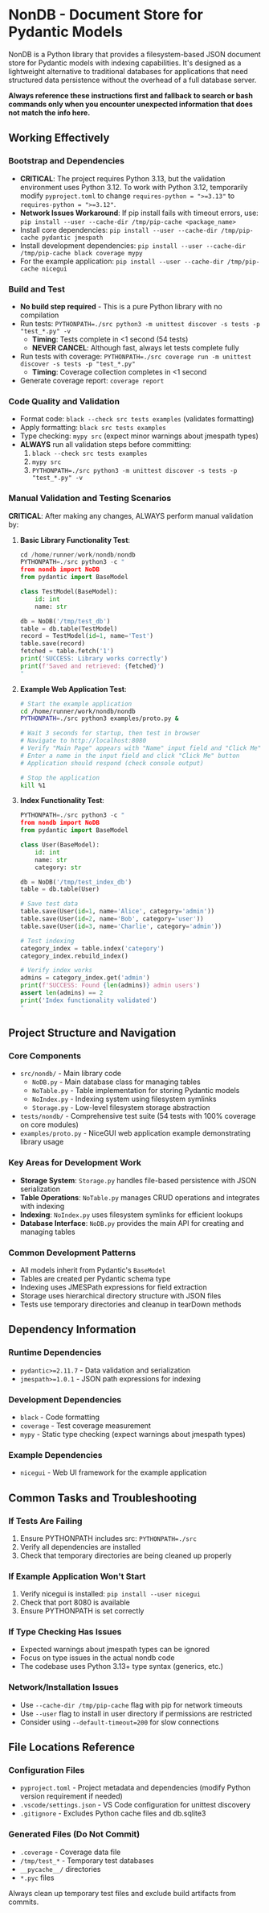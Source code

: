 # NonDB - Document Store for Pydantic Models

NonDB is a Python library that provides a filesystem-based JSON document store for Pydantic models with indexing capabilities. It's designed as a lightweight alternative to traditional databases for applications that need structured data persistence without the overhead of a full database server.

**Always reference these instructions first and fallback to search or bash commands only when you encounter unexpected information that does not match the info here.**

## Working Effectively

### Bootstrap and Dependencies
- **CRITICAL**: The project requires Python 3.13, but the validation environment uses Python 3.12. To work with Python 3.12, temporarily modify `pyproject.toml` to change `requires-python = ">=3.13"` to `requires-python = ">=3.12"`.
- **Network Issues Workaround**: If pip install fails with timeout errors, use: `pip install --user --cache-dir /tmp/pip-cache <package_name>`
- Install core dependencies: `pip install --user --cache-dir /tmp/pip-cache pydantic jmespath`
- Install development dependencies: `pip install --user --cache-dir /tmp/pip-cache black coverage mypy`
- For the example application: `pip install --user --cache-dir /tmp/pip-cache nicegui`

### Build and Test
- **No build step required** - This is a pure Python library with no compilation
- Run tests: `PYTHONPATH=./src python3 -m unittest discover -s tests -p "test_*.py" -v`
  - **Timing**: Tests complete in <1 second (54 tests)
  - **NEVER CANCEL**: Although fast, always let tests complete fully
- Run tests with coverage: `PYTHONPATH=./src coverage run -m unittest discover -s tests -p "test_*.py"`
  - **Timing**: Coverage collection completes in <1 second
- Generate coverage report: `coverage report`

### Code Quality and Validation
- Format code: `black --check src tests examples` (validates formatting)
- Apply formatting: `black src tests examples`
- Type checking: `mypy src` (expect minor warnings about jmespath types)
- **ALWAYS** run all validation steps before committing: 
  1. `black --check src tests examples`
  2. `mypy src`
  3. `PYTHONPATH=./src python3 -m unittest discover -s tests -p "test_*.py" -v`

### Manual Validation and Testing Scenarios

**CRITICAL**: After making any changes, ALWAYS perform manual validation by:

1. **Basic Library Functionality Test**:
   ```python
   cd /home/runner/work/nondb/nondb
   PYTHONPATH=./src python3 -c "
   from nondb import NoDB
   from pydantic import BaseModel
   
   class TestModel(BaseModel):
       id: int
       name: str
   
   db = NoDB('/tmp/test_db')
   table = db.table(TestModel)
   record = TestModel(id=1, name='Test')
   table.save(record)
   fetched = table.fetch('1')
   print('SUCCESS: Library works correctly')
   print(f'Saved and retrieved: {fetched}')
   "
   ```

2. **Example Web Application Test**:
   ```bash
   # Start the example application
   cd /home/runner/work/nondb/nondb
   PYTHONPATH=./src python3 examples/proto.py &
   
   # Wait 3 seconds for startup, then test in browser
   # Navigate to http://localhost:8080
   # Verify "Main Page" appears with "Name" input field and "Click Me" button
   # Enter a name in the input field and click "Click Me" button
   # Application should respond (check console output)
   
   # Stop the application
   kill %1
   ```

3. **Index Functionality Test**:
   ```python
   PYTHONPATH=./src python3 -c "
   from nondb import NoDB
   from pydantic import BaseModel
   
   class User(BaseModel):
       id: int
       name: str
       category: str
   
   db = NoDB('/tmp/test_index_db')
   table = db.table(User)
   
   # Save test data
   table.save(User(id=1, name='Alice', category='admin'))
   table.save(User(id=2, name='Bob', category='user'))
   table.save(User(id=3, name='Charlie', category='admin'))
   
   # Test indexing
   category_index = table.index('category')
   category_index.rebuild_index()
   
   # Verify index works
   admins = category_index.get('admin')
   print(f'SUCCESS: Found {len(admins)} admin users')
   assert len(admins) == 2
   print('Index functionality validated')
   "
   ```

## Project Structure and Navigation

### Core Components
- `src/nondb/` - Main library code
  - `NoDB.py` - Main database class for managing tables
  - `NoTable.py` - Table implementation for storing Pydantic models
  - `NoIndex.py` - Indexing system using filesystem symlinks
  - `Storage.py` - Low-level filesystem storage abstraction
- `tests/nondb/` - Comprehensive test suite (54 tests with 100% coverage on core modules)
- `examples/proto.py` - NiceGUI web application example demonstrating library usage

### Key Areas for Development Work
- **Storage System**: `Storage.py` handles file-based persistence with JSON serialization
- **Table Operations**: `NoTable.py` manages CRUD operations and integrates with indexing
- **Indexing**: `NoIndex.py` uses filesystem symlinks for efficient lookups
- **Database Interface**: `NoDB.py` provides the main API for creating and managing tables

### Common Development Patterns
- All models inherit from Pydantic's `BaseModel`
- Tables are created per Pydantic schema type
- Indexing uses JMESPath expressions for field extraction
- Storage uses hierarchical directory structure with JSON files
- Tests use temporary directories and cleanup in tearDown methods

## Dependency Information

### Runtime Dependencies
- `pydantic>=2.11.7` - Data validation and serialization
- `jmespath>=1.0.1` - JSON path expressions for indexing

### Development Dependencies  
- `black` - Code formatting
- `coverage` - Test coverage measurement
- `mypy` - Static type checking (expect warnings about jmespath types)

### Example Dependencies
- `nicegui` - Web UI framework for the example application

## Common Tasks and Troubleshooting

### If Tests Are Failing
1. Ensure PYTHONPATH includes src: `PYTHONPATH=./src`
2. Verify all dependencies are installed
3. Check that temporary directories are being cleaned up properly

### If Example Application Won't Start
1. Verify nicegui is installed: `pip install --user nicegui`
2. Check that port 8080 is available
3. Ensure PYTHONPATH is set correctly

### If Type Checking Has Issues
- Expected warnings about jmespath types can be ignored
- Focus on type issues in the actual nondb code
- The codebase uses Python 3.13+ type syntax (generics, etc.)

### Network/Installation Issues
- Use `--cache-dir /tmp/pip-cache` flag with pip for network timeouts
- Use `--user` flag to install in user directory if permissions are restricted
- Consider using `--default-timeout=200` for slow connections

## File Locations Reference

### Configuration Files
- `pyproject.toml` - Project metadata and dependencies (modify Python version requirement if needed)
- `.vscode/settings.json` - VS Code configuration for unittest discovery
- `.gitignore` - Excludes Python cache files and db.sqlite3

### Generated Files (Do Not Commit)
- `.coverage` - Coverage data file
- `/tmp/test_*` - Temporary test databases
- `__pycache__/` directories
- `*.pyc` files

Always clean up temporary test files and exclude build artifacts from commits.